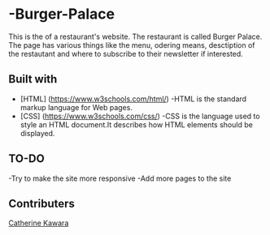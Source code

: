 # -Burger-Palace
This is the of a restaurant's website. The restaurant is called Burger Palace. The page has various things like the menu, odering means, desctiption of the restautant and where to subscribe to their newsletter if interested.

## Built with
- [HTML] (https://www.w3schools.com/html/) -HTML is the standard markup language for Web pages.
- [CSS] (https://www.w3schools.com/css/) -CSS is the language used to style an HTML document.It describes how HTML elements should be displayed.

## TO-DO
-Try to make the site more responsive
-Add more pages to the site

## Contributers
[Catherine Kawara](https://github.com/CKawara/)

